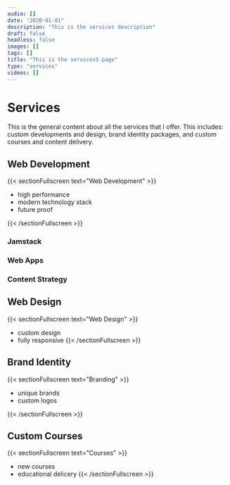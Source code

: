 ```yaml
---
audio: []
date: "2020-01-01"
description: "This is the services description"
draft: false
headless: false
images: []
tags: []
title: "This is the servicesS page"
type: "services"
videos: []
---
```


# Services

This is the general content about all the services that I offer. This includes: custom developments and design, brand identity packages, and custom courses and content delivery.

## Web Development
{{< sectionFullscreen text="Web Development" >}}

 - high performance
 - modern technology stack
 - future proof

{{< /sectionFullscreen >}}

### Jamstack

### Web Apps

### Content Strategy


## Web Design
{{< sectionFullscreen text="Web Design" >}}

 - custom design
 - fully responsive
{{< /sectionFullscreen >}}


## Brand Identity
{{< sectionFullscreen text="Branding" >}}

  - unique brands
  - custom logos

{{< /sectionFullscreen >}}


## Custom Courses
{{< sectionFullscreen text="Courses" >}}

  - new courses
  - educational delicery
{{< /sectionFullscreen >}}



<!-- {{< test color="yellow" >}}

{{< test2 >}}
this is the text of the second shortcode 
{{< /test >}} -->

